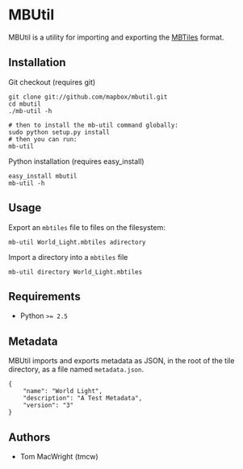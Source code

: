 # MBUtil

MBUtil is a utility for importing and exporting the [MBTiles](http://mbtiles.org/) format.

## Installation

Git checkout (requires git)

    git clone git://github.com/mapbox/mbutil.git
    cd mbutil
    ./mb-util -h

    # then to install the mb-util command globally:
    sudo python setup.py install
    # then you can run:
    mb-util
    
Python installation (requires easy_install)

    easy_install mbutil
    mb-util -h

## Usage

Export an `mbtiles` file to files on the filesystem:

    mb-util World_Light.mbtiles adirectory

Import a directory into a `mbtiles` file

    mb-util directory World_Light.mbtiles

## Requirements

* Python `>= 2.5`

## Metadata

MBUtil imports and exports metadata as JSON, in the root of the tile directory, as a file named `metadata.json`.

    {
        "name": "World Light",
        "description": "A Test Metadata",
        "version": "3"
    }

## Authors

- Tom MacWright (tmcw)
